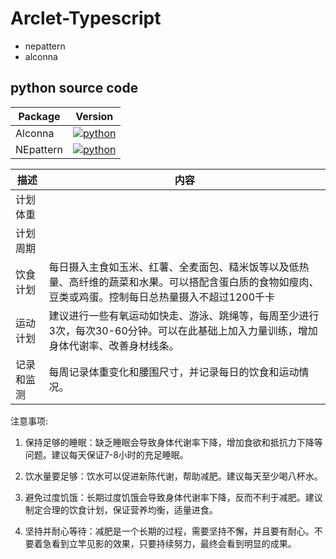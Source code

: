 # Arclet-Typescript

- nepattern
- alconna

## python source code
| Package | Version |
| ------- | ------- |
| Alconna | [![python](https://img.shields.io/pypi/v/arclet-alconna.svg)](https://pypi.org/project/arclet-alconna/) |]]
| NEpattern | [![python](https://img.shields.io/pypi/v/nepattern.svg)](https://pypi.org/project/nepattern/) |]]

| 描述   | 内容                                                                            |
|------|-------------------------------------------------------------------------------|
| 计划体重 |                                                                               |
| 计划周期 |                                                                               |
| 饮食计划 | 每日摄入主食如玉米、红薯、全麦面包、糙米饭等以及低热量、高纤维的蔬菜和水果。可以搭配含蛋白质的食物如瘦肉、豆类或鸡蛋。控制每日总热量摄入不超过1200千卡 |
|   运动计划   | 建议进行一些有氧运动如快走、游泳、跳绳等，每周至少进行3次，每次30-60分钟。可以在此基础上加入力量训练，增加身体代谢率、改善身材线条。            |
|   记录和监测   |  每周记录体重变化和腰围尺寸，并记录每日的饮食和运动情况。                                                                             |

注意事项:

1. 保持足够的睡眠：缺乏睡眠会导致身体代谢率下降，增加食欲和抵抗力下降等问题。建议每天保证7-8小时的充足睡眠。

2. 饮水量要足够：饮水可以促进新陈代谢，帮助减肥。建议每天至少喝八杯水。

3. 避免过度饥饿：长期过度饥饿会导致身体代谢率下降，反而不利于减肥。建议制定合理的饮食计划，保证营养均衡，适量进食。

4. 坚持并耐心等待：减肥是一个长期的过程，需要坚持不懈，并且要有耐心。不要着急看到立竿见影的效果，只要持续努力，最终会看到明显的成果。
